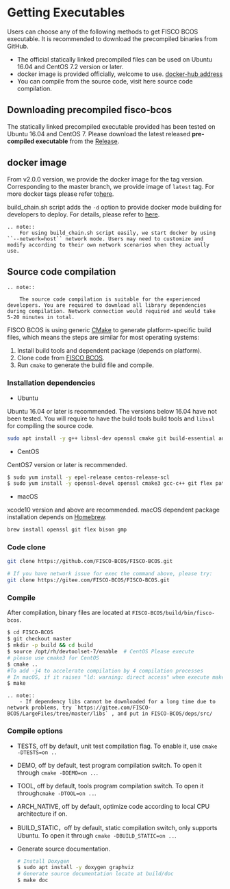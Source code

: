 # Getting Executables

Users can choose any of the following methods to get FISCO BCOS executable. It is recommended to download the precompiled binaries from GitHub.

- The official statically linked precompiled files can be used on Ubuntu 16.04 and CentOS 7.2 version or later.
- docker image is provided officially, welcome to use. [docker-hub address](https://hub.docker.com/r/fiscoorg/fiscobcos)
- You can compile from the source code, visit here source code compilation.

## Downloading precompiled fisco-bcos

The statically linked precompiled executable provided has been tested on Ubuntu 16.04 and CentOS 7. Please download the latest released **pre-compiled executable** from the [Release](https://github.com/FISCO-BCOS/FISCO-BCOS/releases).

## docker image

From v2.0.0 version, we provide the docker image for the tag version. Corresponding to the master branch, we provide image of `latest` tag. For more docker tags please refer to[here](https://hub.docker.com/r/fiscoorg/fiscobcos/tags).

build_chain.sh script adds the `-d` option to provide docker mode building for developers to deploy. For details, please refer to [here](../manual/build_chain.html#id4).

```eval_rst
.. note::
    For using build_chain.sh script easily, we start docker by using ``--network=host`` network mode. Users may need to customize and modify according to their own network scenarios when they actually use.

```

## Source code compilation

```eval_rst
.. note::

    The source code compilation is suitable for the experienced developers. You are required to download all library dependencies during compilation. Network connection would required and would take 5-20 minutes in total.
```

FISCO BCOS is using generic [CMake](https://cmake.org) to generate platform-specific build files, which means the steps are similar for most operating systems:
1.	Install build tools and dependent package (depends on platform).
2.	Clone code from [FISCO BCOS][FSICO-BCOS-GitHub].
3.	Run `cmake` to generate the build file and compile.

### Installation dependencies

- Ubuntu

Ubuntu 16.04 or later is recommended. The versions below 16.04 have not been tested. You will require to have the build tools build tools and `libssl` for compiling the source code.

```bash
sudo apt install -y g++ libssl-dev openssl cmake git build-essential autoconf texinfo flex patch bison libgmp-dev zlib1g-dev
```

- CentOS

CentOS7 version or later is recommended.

```bash
$ sudo yum install -y epel-release centos-release-scl
$ sudo yum install -y openssl-devel openssl cmake3 gcc-c++ git flex patch bison gmp-static devtoolset-7
```

- macOS

xcode10 version and above are recommended. macOS dependent package installation depends on [Homebrew](https://brew.sh/).

```bash
brew install openssl git flex bison gmp
```

### Code clone

```bash
git clone https://github.com/FISCO-BCOS/FISCO-BCOS.git

# If you have network issue for exec the command above, please try:
git clone https://gitee.com/FISCO-BCOS/FISCO-BCOS.git
```

### Compile

After compilation, binary files are located at `FISCO-BCOS/build/bin/fisco-bcos`.

```bash
$ cd FISCO-BCOS
$ git checkout master
$ mkdir -p build && cd build
$ source /opt/rh/devtoolset-7/enable  # CentOS Please execute
# please use cmake3 for CentOS
$ cmake ..
#To add -j4 to accelerate compilation by 4 compilation processes
# In macOS, if it raises "ld: warning: direct access" when execute make command, please ignore it
$ make
```

```eval_rst
.. note::
    - If dependency libs cannot be downloaded for a long time due to network problems, try `https://gitee.com/FISCO-BCOS/LargeFiles/tree/master/libs` , and put in FISCO-BCOS/deps/src/
```

### Compile options

- TESTS, off by default, unit test compilation flag. To enable it, use `cmake -DTESTS=on ..`
- DEMO, off by default, test program compilation switch. To open it through `cmake -DDEMO=on ..`.
- TOOL, off by default, tools program compilation switch. To open it through`cmake -DTOOL=on ..`.
- ARCH_NATIVE, off by default, optimize code according to local CPU architecture if on.
- BUILD_STATIC，off by default, static compilation switch, only supports Ubuntu. To open it through `cmake -DBUILD_STATIC=on ..`.

- Generate source documentation.

    ```bash
    # Install Doxygen
    $ sudo apt install -y doxygen graphviz
    # Generate source documentation locate at build/doc
    $ make doc
    ```

[FSICO-BCOS-GitHub]:https://github.com/FISCO-BCOS/FISCO-BCOS
